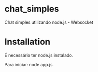 # chat_simples
 Chat simples utilizando node.js - Websocket

# Installation
 É necessário ter node.js instalado.

 Para iniciar: node app.js
